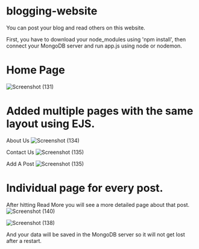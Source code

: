 # blogging-website
You can post your blog and read others on this website.

First, you have to download your node_modules using 'npm install', then connect your MongoDB server and run app.js using node or nodemon.

# Home Page

![Screenshot (131)](https://github.com/SoumyaK2/blogging-website/assets/126533828/0e221c25-71c7-4695-976f-5e67efcbc7a1)

# Added multiple pages with the same layout using EJS.

About Us
![Screenshot (134)](https://github.com/SoumyaK2/blogging-website/assets/126533828/421879c3-ad16-4611-8a4e-0190c43804cd)

Contact Us
![Screenshot (135)](https://github.com/SoumyaK2/blogging-website/assets/126533828/240c1719-d7bf-4def-87e5-5ef0b66af28c)

Add A Post
![Screenshot (135)](https://github.com/SoumyaK2/blogging-website/assets/126533828/a4a5f266-fbae-4790-806b-1429d068e870)

# Individual page for every post.

After hitting Read More you will see a more detailed page about that post.
![Screenshot (140)](https://github.com/SoumyaK2/blogging-website/assets/126533828/c6919472-8dd1-41d5-b20d-a8c793729d5a)

![Screenshot (138)](https://github.com/SoumyaK2/blogging-website/assets/126533828/7154c009-a4f9-46ef-87b4-b1f19a9933d4)

And your data will be saved in the MongoDB server so it will not get lost after a restart.
